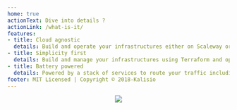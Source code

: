 ```yaml
---
home: true
actionText: Dive into details ?
actionLink: /what-is-it/
features:
- title: Cloud agnostic
  details: Build and operate your infrastructures either on Scaleway or on AWS
- title: Simplicity first
  details: Build and manage your infrastructures using Terraform and operate it with the simplicity of Docker Swarm
- title: Battery powered
  details: Powered by a stack of services to route your traffic including SSL termination, manage your containers and monitor your infrastructure
footer: MIT Licensed | Copyright © 2018-Kalisio
---
```


<p align="center">
  <a href="http://www.kalisio.xyz"><img src="https://s3.eu-central-1.amazonaws.com/kalisio-artwork/kalisio/kalisio-logo-256x112.png"></a>
</p>
